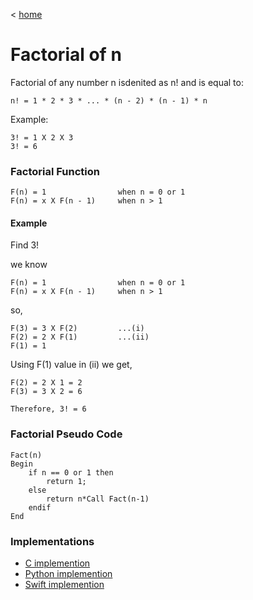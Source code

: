 < [home](/README.md)

# Factorial of n

Factorial of any number n isdenited as n! and is equal to:

```
n! = 1 * 2 * 3 * ... * (n - 2) * (n - 1) * n
```

Example:

```
3! = 1 X 2 X 3
3! = 6
```

### Factorial Function

```
F(n) = 1                when n = 0 or 1
F(n) = x X F(n - 1)     when n > 1
```


#### Example

Find 3!

we know
```
F(n) = 1                when n = 0 or 1
F(n) = x X F(n - 1)     when n > 1
```

so,
```
F(3) = 3 X F(2)         ...(i)
F(2) = 2 X F(1)         ...(ii)
F(1) = 1
```

Using F(1) value in (ii) we get,

```
F(2) = 2 X 1 = 2
F(3) = 3 X 2 = 6

Therefore, 3! = 6
```

### Factorial Pseudo Code

```
Fact(n)
Begin
    if n == 0 or 1 then
        return 1;
    else
        return n*Call Fact(n-1)
    endif
End
```

### Implementations

- [C implemention](factorial_in_c/main.c)
- [Python implemention](factorial_in_python/main.py)
- [Swift implemention](factorial_in_swift/main.swift)